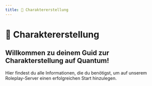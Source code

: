 ```yaml
---
title: 🧑 Charaktererstellung
---
```


# 🧑 Charaktererstellung

## Willkommen zu deinem Guid zur Charakterstellung auf Quantum!
Hier findest du alle Informationen, die du benötigst, um auf unserem Roleplay-Server einen erfolgreichen Start hinzulegen.
